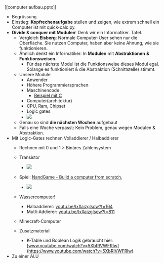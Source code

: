 [[computer aufbau.pptx]]

- Begrüssung
- Einstieg: **Kopfrechenaufgabe** stellen und zeigen, wie extrem schnell ein Computer ist mit quick-calc.py.
- **Divide & conquer mit Modulen**! Denk wir ein Informatiker. Tafel.
	- Vergleich **Eisberg**: Normale Computer-User sehen nur die Oberfläche. Sie nutzen Computer, haben aber keine Ahnung, wie sie funktionieren.
	- Ähnlich denkt ein Informatiker: In **Modulen** mit **Abstraktionen** **&** **Funktionsweisen.**
		- Für das nächste Modul ist die Funktionsweise dieses Modul egal. Solange es funktioniert & die Abstraktion (Schnittstelle) stimmt.
	- Unsere Module
		- Anwender
		- Höhere Programmiersprachen
		- Maschinencode
			- [Beispiel mit C](https://de.wikipedia.org/wiki/Maschinensprache#Programmiersprache_C)
		- Computer(architektur)
		- CPU, Ram, Chipset
		- Logic gates
		- ![](https://remnote-user-data.s3.amazonaws.com/KyRIM0hI_uFsStuxigIYuGStVXHBE10owIxIjL6VhdpzLgGxEcXwnZD9RDR9u9N8FRfO5K9xCsDS-JJB40M4uOEKEbKwUWw99WzEQ2gmFBIaBKmpJMdb401ImXmNgB9N.png)
	- Genau so sind **die nächsten Wochen** aufgebaut
	- Falls eine Woche verpasst: Kein Problem, genau wegen Modulen & Abstraktion.
- Mit Logic-Gates rechnen Volladdierer / Halbaddierer
	- Rechnen mit 0 und 1 > Binäres Zahlensystem
	- Transistor
		- ![](https://remnote-user-data.s3.amazonaws.com/O9p79JK4n-J8RKJTDDIraxoTg2UyH6GRAt-Kl5MXGDtP6dRg4PZLIrqrF-6CGdUUlhg-qzc4UTHD0-HXcs8s1UD33xkHBrMCU7Yvm3KG4qVw-GDNeX89xRpFvSIN0jPa.png)
	- Spiel: [NandGame - Build a computer from scratch.](https://nandgame.com/)
		
		- ![](https://remnote-user-data.s3.amazonaws.com/8yJ-Qw707iw7Wuwc2hB35R__atS4Rs7RbXXXY7kCVG3t_R142G4IlQtQ8j2rFtccOyPKMMWL-KqU-erMq6tjZcJzeMilDz7Tz9A54hwPH8bA0k3erlKHYXWZk28YyArN.png)
	- Wassercomputer!
		- Halbaddierer: [youtu.be/IxXaizglscw?t=164](https://youtu.be/IxXaizglscw?t=164)
		- Mutli-Addierer: [youtu.be/IxXaizglscw?t=811](https://youtu.be/IxXaizglscw?t=811)
	- Minecraft-Computer
	- Zusatzmaterial
		- K-Table und Boolean Logik gebraucht hier: [www.youtube.com/watch?v=5XbRIVWFRIw](https://www.youtube.com/watch?v=5XbRIVWFRIw)
- Zu einer ALU